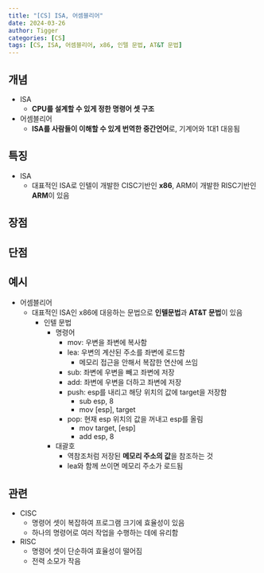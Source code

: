 ```yaml
---
title: "[CS] ISA, 어셈블리어"
date: 2024-03-26
author: Tigger
categories: [CS]
tags: [CS, ISA, 어셈블리어, x86, 인텔 문법, AT&T 문법]
---
```


## 개념 
+ ISA
  + **CPU를 설계할 수 있게 정한 명령어 셋 구조**
+ 어셈블리어
  + **ISA를 사람들이 이해할 수 있게 번역한 중간언어**로, 기계어와 1대1 대응됨

## 특징
+ ISA
  + 대표적인 ISA로 인텔이 개발한 CISC기반인 **x86**, ARM이 개발한 RISC기반인 **ARM**이 있음

## 장점


## 단점


## 예시
+ 어셈블리어
  + 대표적인 ISA인 x86에 대응하는 문법으로 **인텔문법**과 **AT&T 문법**이 있음
    + 인텔 문법
      + 명령어
        + mov: 우변을 좌변에 복사함
        + lea: 우변의 계산된 주소를 좌변에 로드함 
          + 메모리 접근을 안해서 복잡한 연산에 쓰임
        + sub: 좌변에 우변을 빼고 좌변에 저장
        + add: 좌변에 우변을 더하고 좌변에 저장
        + push: esp를 내리고 해당 위치의 값에 target을 저장함
          + sub esp, 8
          + mov [esp], target
        + pop: 현재 esp 위치의 값을 꺼내고 esp를 올림
          + mov target, [esp]
          + add esp, 8
      + 대괄호
        + 역참조처럼 저장된 **메모리 주소의 값**을 참조하는 것
        + lea와 함께 쓰이면 메모리 주소가 로드됨

## 관련
+ CISC
  + 명령어 셋이 복잡하여 프로그램 크기에 효율성이 있음
  + 하나의 명령어로 여러 작업을 수행하는 데에 유리함
+ RISC
  + 명령어 셋이 단순하여 효율성이 떨어짐
  + 전력 소모가 작음
